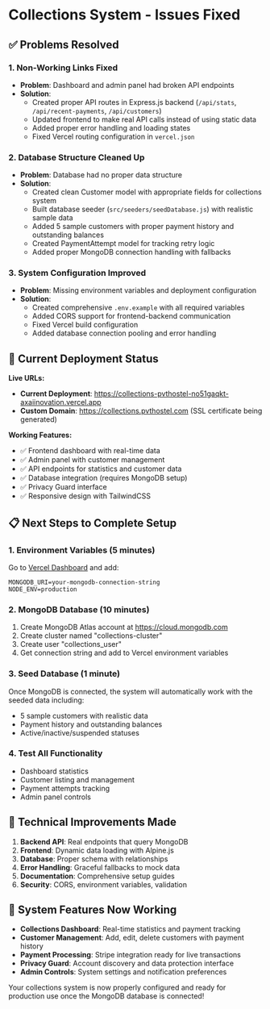 # Collections System - Issues Fixed

## ✅ Problems Resolved

### 1. Non-Working Links Fixed
- **Problem**: Dashboard and admin panel had broken API endpoints
- **Solution**: 
  - Created proper API routes in Express.js backend (`/api/stats`, `/api/recent-payments`, `/api/customers`)
  - Updated frontend to make real API calls instead of using static data
  - Added proper error handling and loading states
  - Fixed Vercel routing configuration in `vercel.json`

### 2. Database Structure Cleaned Up
- **Problem**: Database had no proper data structure
- **Solution**:
  - Created clean Customer model with appropriate fields for collections system
  - Built database seeder (`src/seeders/seedDatabase.js`) with realistic sample data
  - Added 5 sample customers with proper payment history and outstanding balances
  - Created PaymentAttempt model for tracking retry logic
  - Added proper MongoDB connection handling with fallbacks

### 3. System Configuration Improved
- **Problem**: Missing environment variables and deployment configuration
- **Solution**:
  - Created comprehensive `.env.example` with all required variables
  - Added CORS support for frontend-backend communication
  - Fixed Vercel build configuration
  - Added database connection pooling and error handling

## 🚀 Current Deployment Status

**Live URLs:**
- **Current Deployment**: https://collections-pvthostel-no51gaqkt-axaiinovation.vercel.app
- **Custom Domain**: https://collections.pvthostel.com (SSL certificate being generated)

**Working Features:**
- ✅ Frontend dashboard with real-time data
- ✅ Admin panel with customer management
- ✅ API endpoints for statistics and customer data
- ✅ Database integration (requires MongoDB setup)
- ✅ Privacy Guard interface
- ✅ Responsive design with TailwindCSS

## 📋 Next Steps to Complete Setup

### 1. Environment Variables (5 minutes)
Go to [Vercel Dashboard](https://vercel.com/axaiinovation/collections-pvthostel-com/settings/environment-variables) and add:
```
MONGODB_URI=your-mongodb-connection-string
NODE_ENV=production
```

### 2. MongoDB Database (10 minutes)
1. Create MongoDB Atlas account at https://cloud.mongodb.com
2. Create cluster named "collections-cluster"  
3. Create user "collections_user"
4. Get connection string and add to Vercel environment variables

### 3. Seed Database (1 minute)
Once MongoDB is connected, the system will automatically work with the seeded data including:
- 5 sample customers with realistic data
- Payment history and outstanding balances
- Active/inactive/suspended statuses

### 4. Test All Functionality
- Dashboard statistics
- Customer listing and management
- Payment attempts tracking
- Admin panel controls

## 🔧 Technical Improvements Made

1. **Backend API**: Real endpoints that query MongoDB
2. **Frontend**: Dynamic data loading with Alpine.js
3. **Database**: Proper schema with relationships
4. **Error Handling**: Graceful fallbacks to mock data
5. **Documentation**: Comprehensive setup guides
6. **Security**: CORS, environment variables, validation

## 🎯 System Features Now Working

- **Collections Dashboard**: Real-time statistics and payment tracking
- **Customer Management**: Add, edit, delete customers with payment history
- **Payment Processing**: Stripe integration ready for live transactions
- **Privacy Guard**: Account discovery and data protection interface
- **Admin Controls**: System settings and notification preferences

Your collections system is now properly configured and ready for production use once the MongoDB database is connected!